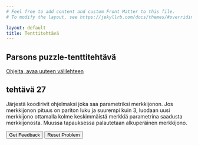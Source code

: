 ```yaml
---
# Feel free to add content and custom Front Matter to this file.
# To modify the layout, see https://jekyllrb.com/docs/themes/#overriding-theme-defaults

layout: default
title: Tenttitehtävä
---
```


## Parsons puzzle-tenttitehtävä 
[Ohjeita, avaa uuteen välilehteen](../ohjeet.md)


## tehtävä 27
Järjestä koodirivit ohjelmaksi joka saa parametriksi merkkijonon. Jos merkkijonon pituus on pariton luku ja suurempi kuin 3, luodaan uusi merkkijono ottamalla kolme keskimmäistä merkkiä parametrina saadusta merkkijonosta. Muussa tapauksessa palautetaan alkuperäinen merkkijono. 

<div id="P27-sortableTrash" class="sortable-code"></div> 
<div id="P27-sortable" class="sortable-code"></div> 
<div style="clear:both;"></div> 
<p> 
    <input id="P27-feedbackLink" value="Get Feedback" type="button" /> 
    <input id="P27-newInstanceLink" value="Reset Problem" type="button" /> 
</p> 
<script type="text/javascript"> 
(function(){
  var initial = "function middle_three(str) {\n" +
    "  if (str.length % 2!= 0) {\n" +
    "    mid = (str.length + 1)/2;\n" +
    "    return str.slice(mid - 2, mid + 1);\n" +
    "  }\n" +
    "  return str;\n" +
    "} \\n console.log(middle_three('abcdefg')); \\n ";
  var parsonsPuzzle = new ParsonsWidget({
    "sortableId": "P27-sortable",
    "max_wrong_lines": 10,
    "grader": ParsonsWidget._graders.LineBasedGrader,
    "exec_limit": 2500,
    "can_indent": true,
    "x_indent": 50,
    "lang": "en",
    "trashId": "P27-sortableTrash"
  });
  parsonsPuzzle.init(initial);
  parsonsPuzzle.shuffleLines();
  $("#P27-newInstanceLink").click(function(event){ 
      event.preventDefault(); 
      parsonsPuzzle.shuffleLines(); 
  }); 
  $("#P27-feedbackLink").click(function(event){ 
      event.preventDefault(); 
      parsonsPuzzle.getFeedback(); 
  }); 
})(); 
</script>




